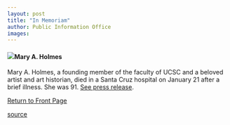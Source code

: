 ```yaml
---
layout: post
title: "In Memoriam"
author: Public Information Office
images:
---
```


#### ![][1]Mary A. Holmes

Mary A. Holmes, a founding member of the faculty of UCSC and a beloved artist and art historian, died in a Santa Cruz hospital on January 21 after a brief illness. She was 91. [See press release][2].

  
[Return to Front Page][3]   

[1]: ../art/holmes_mary.150.jpg
[2]: http://www.ucsc.edu/news_events/press_releases/01-02/01-23.holmes.html
[3]: ../../index.html

[source](http://www1.ucsc.edu/currents/01-02/01-28/inmemoriam.html "Permalink to inmemoriam")
